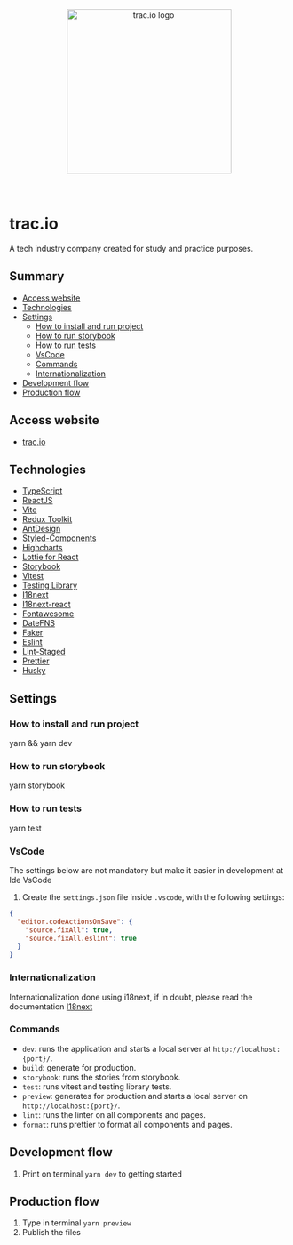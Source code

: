 <center>
  <img src=".github/assets/trac.io.small.svg" alt="trac.io logo" width="296" />
</center>
<br /><br />

# trac.io

A tech industry company created for study and practice purposes.

## Summary

- [Access website](#access-website)
- [Technologies](#technologies)
- [Settings](#settings)
  - [How to install and run project](#how-to-install-and-run-project)
  - [How to run storybook](#how-to-run-storybook)
  - [How to run tests](#how-to-run-tests)
  - [VsCode](#vscode)
  - [Commands](#commands)
  - [Internationalization](#internationalization)
- [Development flow](#development-flow)
- [Production flow](#production-flow)

## Access website

- [trac.io](https://tracio.netlify.app/)

## Technologies

- [TypeScript](https://www.typescriptlang.org/docs/)
- [ReactJS](https://reactjs.org/)
- [Vite](https://vitejs.dev/)
- [Redux Toolkit](https://redux-toolkit.js.org/)
- [AntDesign](https://ant.design/components/overview/)
- [Styled-Components](https://styled-components.com/docs)
- [Highcharts](https://www.highcharts.com/)
- [Lottie for React](https://lottiereact.com/)
- [Storybook](https://storybook.js.org/docs/react/get-started/install)
- [Vitest](https://vitest.dev/guide/)
- [Testing Library](https://testing-library.com/docs/)
- [I18next](https://www.i18next.com/)
- [I18next-react](https://react.i18next.com/)
- [Fontawesome](https://fontawesome.com/)
- [DateFNS](https://date-fns.org/)
- [Faker](https://fakerjs.dev/guide/)
- [Eslint](https://eslint.org/)
- [Lint-Staged](https://github.com/okonet/lint-staged)
- [Prettier](https://prettier.io/)
- [Husky](https://github.com/typicode/husky)

## Settings

### How to install and run project

yarn && yarn dev

### How to run storybook

yarn storybook

### How to run tests

yarn test

### VsCode

The settings below are not mandatory but make it easier in development at Ide VsCode

1. Create the `settings.json` file inside `.vscode`, with the following settings:

```json
{
  "editor.codeActionsOnSave": {
    "source.fixAll": true,
    "source.fixAll.eslint": true
  }
}
```

### Internationalization

Internationalization done using i18next, if in doubt, please read the documentation [I18next](https://www.i18next.com/)

### Commands

- `dev`: runs the application and starts a local server at `http://localhost:{port}/`.
- `build`: generate for production.
- `storybook`: runs the stories from storybook.
- `test`: runs vitest and testing library tests.
- `preview`: generates for production and starts a local server on `http://localhost:{port}/`.
- `lint`: runs the linter on all components and pages.
- `format`: runs prettier to format all components and pages.

## Development flow

1. Print on terminal `yarn dev` to getting started

## Production flow

1. Type in terminal `yarn preview`
2. Publish the files
